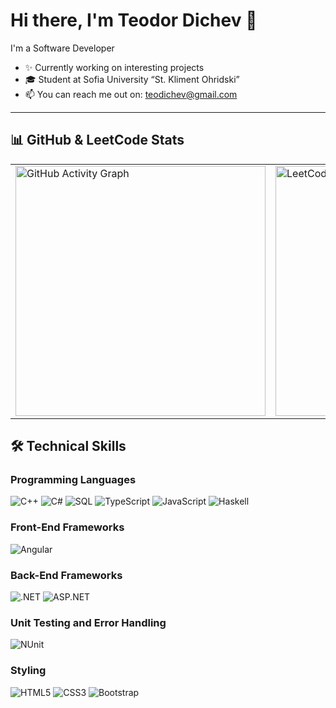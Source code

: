 # Hi there, I'm Teodor Dichev 👋

I'm a Software Developer

- ✨ Currently working on interesting projects  
- 🎓 Student at Sofia University “St. Kliment Ohridski”  
- 📫 You can reach me out on: [teodichev@gmail.com](mailto:teodichev@gmail.com)

---

## 📊 GitHub & LeetCode Stats

<table>
  <tr>
    <td>
        <img src="https://github-readme-activity-graph.vercel.app/graph?username=TeodorDichev&theme=react-dark" alt="GitHub Activity Graph" height="400"/>
    </td>
    <td>
      <img src="https://leetcard.jacoblin.cool/TeodorDichev?theme=dark&ext=heatmap" alt="LeetCode Stats" height="400"/>
    </td>
  </tr>
</table>

## 🛠️ Technical Skills

### Programming Languages
![C++](https://img.shields.io/badge/C++-00599C?style=for-the-badge&logo=c%2B%2B&logoColor=white)
![C#](https://img.shields.io/badge/C%23-239120?style=for-the-badge&logo=c-sharp&logoColor=white)
![SQL](https://img.shields.io/badge/SQL-025E8C?style=for-the-badge&logo=postgresql&logoColor=white)
![TypeScript](https://img.shields.io/badge/TypeScript-007ACC?style=for-the-badge&logo=typescript&logoColor=white)
![JavaScript](https://img.shields.io/badge/JavaScript-F7DF1E?style=for-the-badge&logo=javascript&logoColor=black)
![Haskell](https://img.shields.io/badge/Haskell-5D4F85?style=for-the-badge&logo=haskell&logoColor=white)

### Front-End Frameworks
![Angular](https://img.shields.io/badge/Angular-DD0031?style=for-the-badge&logo=angular&logoColor=white)

### Back-End Frameworks
![.NET](https://img.shields.io/badge/.NET-512BD4?style=for-the-badge&logo=dotnet&logoColor=white)
![ASP.NET](https://img.shields.io/badge/ASP.NET-512BD4?style=for-the-badge&logo=dotnet&logoColor=white)

### Unit Testing and Error Handling
![NUnit](https://img.shields.io/badge/NUnit-2A2A2A?style=for-the-badge&logo=dotnet&logoColor=white)

### Styling
![HTML5](https://img.shields.io/badge/HTML5-E34F26?style=for-the-badge&logo=html5&logoColor=white)
![CSS3](https://img.shields.io/badge/CSS3-1572B6?style=for-the-badge&logo=css3&logoColor=white)
![Bootstrap](https://img.shields.io/badge/Bootstrap-7952B3?style=for-the-badge&logo=bootstrap&logoColor=white)
